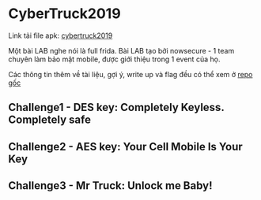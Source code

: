 # CyberTruck2019

Link tải file apk: [cybertruck2019](https://github.com/MinhNhatTran/Android-CTF/blob/master/CyberTruck2019/cybertruck19.apk)

Một bài LAB nghe nói là full frida. Bài LAB tạo bởi nowsecure - 1 team chuyên làm bảo mật mobile, được giới thiệu trong 1 event của họ.

Các thông tin thêm về tài liệu, gợi ý, write up và flag đều có thể xem ở [repo gốc](https://github.com/nowsecure/cybertruckchallenge19)

## Challenge1 - DES key: Completely Keyless. Completely safe


## Challenge2 - AES key: Your Cell Mobile Is Your Key


## Challenge3 - Mr Truck: Unlock me Baby!

